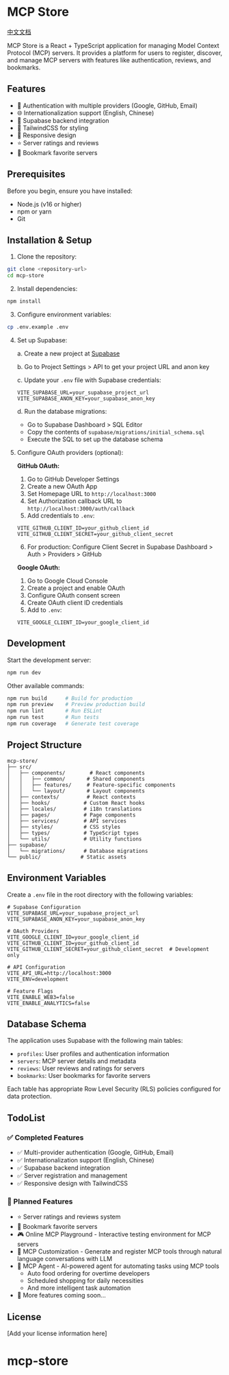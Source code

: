 # MCP Store

[中文文档](README-zh.MD)

MCP Store is a React + TypeScript application for managing Model Context Protocol (MCP) servers. It provides a platform for users to register, discover, and manage MCP servers with features like authentication, reviews, and bookmarks.

## Features

- 🔐 Authentication with multiple providers (Google, GitHub, Email)
- 🌐 Internationalization support (English, Chinese)
- 💾 Supabase backend integration
- 🎨 TailwindCSS for styling
- 📱 Responsive design
- ⭐ Server ratings and reviews
- 🔖 Bookmark favorite servers

## Prerequisites

Before you begin, ensure you have installed:

- Node.js (v16 or higher)
- npm or yarn
- Git

## Installation & Setup

1. Clone the repository:
```bash
git clone <repository-url>
cd mcp-store
```

2. Install dependencies:
```bash
npm install
```

3. Configure environment variables:
```bash
cp .env.example .env
```

4. Set up Supabase:

   a. Create a new project at [Supabase](https://supabase.com)
   
   b. Go to Project Settings > API to get your project URL and anon key
   
   c. Update your `.env` file with Supabase credentials:
   ```
   VITE_SUPABASE_URL=your_supabase_project_url
   VITE_SUPABASE_ANON_KEY=your_supabase_anon_key
   ```
   
   d. Run the database migrations:
   - Go to Supabase Dashboard > SQL Editor
   - Copy the contents of `supabase/migrations/initial_schema.sql`
   - Execute the SQL to set up the database schema

5. Configure OAuth providers (optional):

   **GitHub OAuth:**
   1. Go to GitHub Developer Settings
   2. Create a new OAuth App
   3. Set Homepage URL to `http://localhost:3000`
   4. Set Authorization callback URL to `http://localhost:3000/auth/callback`
   5. Add credentials to `.env`:
   ```
   VITE_GITHUB_CLIENT_ID=your_github_client_id
   VITE_GITHUB_CLIENT_SECRET=your_github_client_secret
   ```
   6. For production: Configure Client Secret in Supabase Dashboard > Auth > Providers > GitHub

   **Google OAuth:**
   1. Go to Google Cloud Console
   2. Create a project and enable OAuth
   3. Configure OAuth consent screen
   4. Create OAuth client ID credentials
   5. Add to `.env`:
   ```
   VITE_GOOGLE_CLIENT_ID=your_google_client_id
   ```

## Development

Start the development server:
```bash
npm run dev
```

Other available commands:
```bash
npm run build      # Build for production
npm run preview    # Preview production build
npm run lint       # Run ESLint
npm run test       # Run tests
npm run coverage   # Generate test coverage
```

## Project Structure

```
mcp-store/
├── src/
│   ├── components/        # React components
│   │   ├── common/       # Shared components
│   │   ├── features/     # Feature-specific components
│   │   └── layout/       # Layout components
│   ├── contexts/         # React contexts
│   ├── hooks/           # Custom React hooks
│   ├── locales/         # i18n translations
│   ├── pages/           # Page components
│   ├── services/        # API services
│   ├── styles/          # CSS styles
│   ├── types/           # TypeScript types
│   └── utils/           # Utility functions
├── supabase/
│   └── migrations/      # Database migrations
└── public/             # Static assets
```

## Environment Variables

Create a `.env` file in the root directory with the following variables:

```env
# Supabase Configuration
VITE_SUPABASE_URL=your_supabase_project_url
VITE_SUPABASE_ANON_KEY=your_supabase_anon_key

# OAuth Providers
VITE_GOOGLE_CLIENT_ID=your_google_client_id
VITE_GITHUB_CLIENT_ID=your_github_client_id
VITE_GITHUB_CLIENT_SECRET=your_github_client_secret  # Development only

# API Configuration
VITE_API_URL=http://localhost:3000
VITE_ENV=development

# Feature Flags
VITE_ENABLE_WEB3=false
VITE_ENABLE_ANALYTICS=false
```

## Database Schema

The application uses Supabase with the following main tables:

- `profiles`: User profiles and authentication information
- `servers`: MCP server details and metadata
- `reviews`: User reviews and ratings for servers
- `bookmarks`: User bookmarks for favorite servers

Each table has appropriate Row Level Security (RLS) policies configured for data protection.

## TodoList

### ✅ Completed Features
- ✅ Multi-provider authentication (Google, GitHub, Email)
- ✅ Internationalization support (English, Chinese)
- ✅ Supabase backend integration
- ✅ Server registration and management
- ✅ Responsive design with TailwindCSS

### 🚀 Planned Features
- ⭐ Server ratings and reviews system
- 🔖 Bookmark favorite servers
- 🎮 Online MCP Playground - Interactive testing environment for MCP servers
- 🤖 MCP Customization - Generate and register MCP tools through natural language conversations with LLM
- 🔄 MCP Agent - AI-powered agent for automating tasks using MCP tools
  - Auto food ordering for overtime developers
  - Scheduled shopping for daily necessities
  - And more intelligent task automation
- 📝 More features coming soon...

## License

[Add your license information here]
# mcp-store
